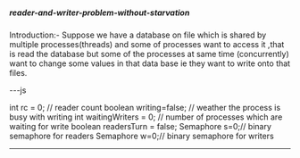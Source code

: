 ##### reader-and-writer-problem-without-starvation
 Introduction:-
Suppose we have a database on file which is shared by multiple processes(threads) and some of processes want to access it ,that is read the database but some of the processes at same time (concurrently) want to change some values in that data base ie they want to write onto that files.

---js

int rc = 0; // reader count
 boolean writing=false; // weather the process is busy with writing
 int waitingWriters = 0; // number of processes which are waiting for write 
 boolean readersTurn = false;
Semaphore s=0;// binary semaphore for readers
Semaphore w=0;// binary semaphore for writers

---
